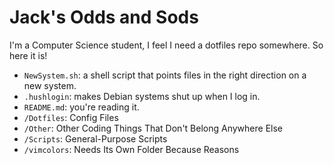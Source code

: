 # Jack's Odds and Sods

I'm a Computer Science student, I feel I need a dotfiles repo somewhere. So here it is!

- `NewSystem.sh`: a shell script that points files in the right direction on a new system.
- `.hushlogin`: makes Debian systems shut up when I log in.
- `README.md`: you're reading it.
- `/Dotfiles`: Config Files
- `/Other`: Other Coding Things That Don't Belong Anywhere Else
- `/Scripts`: General-Purpose Scripts
- `/vimcolors`: Needs Its Own Folder Because Reasons
